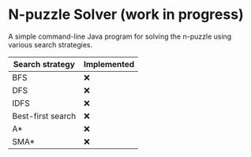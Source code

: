 # N-puzzle Solver (work in progress)
A simple command-line Java program for solving the n-puzzle using various search strategies.

| Search strategy | Implemented |
|-----|---|
|  BFS   | ❌  |
|   DFS  |  ❌ |
|  IDFS   |  ❌ |
|   Best-first search  |❌   |
|   A*  |  ❌ |
|   SMA*  |  ❌ |
